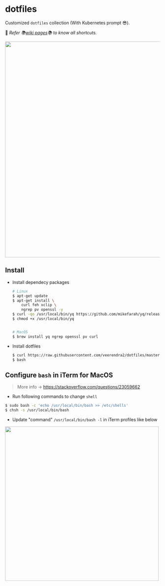 # dotfiles

Customized `dotfiles` collection (With Kubernetes prompt :sunglasses:).

:diamond_shape_with_a_dot_inside: _Refer :books:[wiki pages](https://github.com/veerendra2/dotfiles/wiki):books: to know all shortcuts._

<img src="https://user-images.githubusercontent.com/8393701/184549504-b46ba73c-4a7b-42a9-8f9b-9c3010a8cac7.png" width="700"/>

## Install
* Install dependecy packages
  ```bash
  # Linux
  $ apt-get update
  $ apt-get install \
      curl feh xclip \
      ngrep pv openssl -y
  $ curl -qo /usr/local/bin/yq https://github.com/mikefarah/yq/releases/latest/download/yq_linux_amd64 > /dev/null 2>&1
  $ chmod +x /usr/local/bin/yq


  # MacOS
  $ brew install yq ngrep openssl pv curl
  ```

* Install dotfiles
  ```bash
  $ curl https://raw.githubusercontent.com/veerendra2/dotfiles/master/install.sh | bash
  $ bash
  ```

## Configure `bash` in iTerm for MacOS
> More info -> https://stackoverflow.com/questions/23059662
* Run following commands to change `shell`
```bash
$ sudo bash -c 'echo /usr/local/bin/bash >> /etc/shells'
$ chsh -s /usr/local/bin/bash
```
* Update "command" `/usr/local/bin/bash -l` in iTerm profiles like below

<img src="https://user-images.githubusercontent.com/8393701/249885411-c841014c-ab37-41c4-8a57-7b95fda573f0.png" width="500"/>
